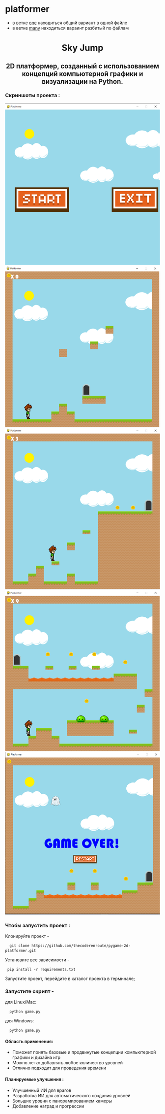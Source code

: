 # platformer
* в ветке [one](https://github.com/makarova1507ana/platformer/tree/one) находиться общий вариант в одной файле
* в ветке [many](https://github.com/makarova1507ana/platformer/tree/many) находиться вараинт разбитый по файлам

<h1 align="center">Sky Jump</h1>
<div align="center">
  <h2>2D платформер, созданный с использованием концепций компьютерной графики и визуализации на Python.</h2>
</div>


<div>

### **Скриншоты проекта :**

![Главное меню](screenshots/start.png "Start")  
![Уровень 1](screenshots/level1.png "Level 1")  
![Уровень 3](screenshots/level3.png "Level 3")  
![Финальный уровень](screenshots/final_level.png "Final Level")  
![Конец игры](screenshots/game_over.png "Game Over")

### **Чтобы запустить проект :**

Клонируйте проект -

```
  git clone https://github.com/thecoderenroute/pygame-2d-platformer.git
```

Установите все зависимости -

```
 pip install -r requirements.txt
```

Запустите проект, перейдите в каталог проекта в терминале;

### Запустите скрипт -

для Linux/Mac:

```
  python game.py
```

для Windows:

```
  python game.py
```

#### **Область применения:**

- Поможет понять базовые и продвинутые концепции компьютерной графики и дизайна игр
- Можно легко добавлять любое количество уровней
- Отлично подходит для проведения времени

#### **Планируемые улучшения :**

- Улучшенный ИИ для врагов
- Разработка ИИ для автоматического создания уровней
- Большие уровни с панорамированием камеры
- Добавление наград и прогрессии







